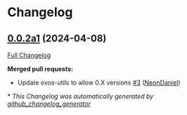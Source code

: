 # Changelog

## [0.0.2a1](https://github.com/NeonGeckoCom/neon-phal-plugin-monitoring/tree/0.0.2a1) (2024-04-08)

[Full Changelog](https://github.com/NeonGeckoCom/neon-phal-plugin-monitoring/compare/0.0.1...0.0.2a1)

**Merged pull requests:**

- Update ovos-utils to allow 0.X versions [\#3](https://github.com/NeonGeckoCom/neon-phal-plugin-monitoring/pull/3) ([NeonDaniel](https://github.com/NeonDaniel))



\* *This Changelog was automatically generated by [github_changelog_generator](https://github.com/github-changelog-generator/github-changelog-generator)*
